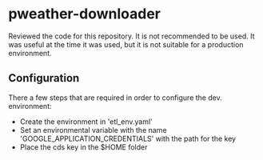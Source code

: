 # pweather-downloader
Reviewed the code for this repository. It is not recommended to be used. It was useful at the time it was used, but it is not suitable for a production environment.

## Configuration
There a few steps that are required in order to configure the dev. environment:
- Create the environment in 'etl_env.yaml'
- Set an environmental variable with the name 'GOOGLE_APPLICATION_CREDENTIALS' with the path for the key
- Place the cds key in the $HOME folder